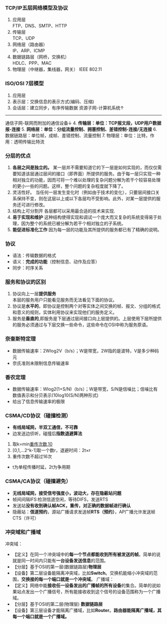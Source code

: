 ### TCP/IP五层网络模型及协议
1. 应用层  
FTP、DNS、SMTP、HTTP
2. 传输层  
TCP、UDP
3. 网络层（路由器）  
IP、ARP、ICMP
4. 数据链路层（网桥，交换机）  
HDLC、PPP、MAC
5. 物理层（中继器，集线器，网关）
IEEE 802.11

### ISO/OSI 7层模型
1. 应用层
2. 表示层：交换信息的表示方式(编码、压缩)
3. 会话层：建立同步，有序传输数据
资源子网-计算机系统↑
-------------------------------------------------------
通信子网-联网而附加的通信设备↓
4. **传输层：单位：TCP报文段，UDP用户数据报-连接**
5. **网络层：单位：分组流量控制、拥塞控制、差错控制-连接/无连接**
6. 数据链路层：单位帧，成帧、差错控制、流量控制
7. 物理层：单位：比特，作用：透明传输比特流

### 分层的优点
1. **各层之间是独立的。**
某一层并不需要知道它的下一层是如何实现的，而仅仅需要知道该层通过层间的接口（即界面）所提供的服务。由于每一层只实现一种相对独立的功能，因而可将一个难以处理的复杂问题分解为若干个较容易处理的更小一些的问题。这样，整个问题的复杂程度就下降了。
2. 灵活性好。
当任何一层发生变化时（例如由于技术的变化），只要层间接口关系保持不变，则在这层以上或以下各层均不受影响。此外，对某一层提供的服务还可进行修改。
3. 结构上可分割开
各层都可以采用最合适的技术来实现.
4. **易于实现和维护**
这种结构使得实现和调试一个庞大而又复杂的系统变得易于处理，因为整个的系统已被分解为若干个相对独立的子系统。
5. **能促进标准化工作**
因为每一层的功能及其所提供的服务都已有了精确的说明。

### 协议
- 语法：传输数据的格式
- 语义：**完成的功能**（控制信息、动作及应答）
- 同步：时序关系

### 服务和协议的区别
1. 协议向上一层**提供服务**  
本层的服务用户只能看见服务而无法看见下面的协议。
2. 协议是**水平的**，即协议是控制两个对等实体之间交换的帧、报文、分组的格式和意义的规则，实体利用协议来实现他们的服务定义。
3. 服务是**垂直的**,即服务是下层通过层间接口向上层提供的。上层使用下层所提供的服务必须通过与下层交换一些命令，这些命令在OSI中称为服务原语。  

### 奈奎斯特定理
- 数据传输速率：2Wlog2V（b/s）；W是带宽，2W指的是波特，V是多少种码元
- 奈氏准则未限制信息传输速率
### 香农定理
- 数据传输速率：Wlog2(1+S/N)（b/s）；W是带宽，S/N是信噪比；信噪比有数值表示和分贝表示(10log10(S/N)两种形式)
- 给出了信息传输速率的极限

### CSMA/CD协议（碰撞检测）
- **有线局域网，半双工通信，不可靠**
- 边发送边侦听，碰撞后**指数退避算法**
1. 取k=min[重传次数,10](k值不大于10)
2. [0,1,...2^k-1]取一个数r，退避时间：2t×r
3. 重传次数不超过16次
- t为单程传播时延，2t为争用期
### CSMA/CA协议（碰撞避免）
- **无线局域网，接受信号强度小，波动大，存在隐蔽站问题**
- 帧间间隔IFS:检测信道空闲，等待DIFS，发送RTS
- 发送站**没有收到确认帧ACK，重传，对正确的数据帧进行确认**
- 隐蔽站：**信道预约**，源站广播请求发送帧**RTS（预约）**，AP广播允许发送帧CTS（许可）

### 冲突域和广播域
冲突域：
- 【定义】在同一个冲突域中的**每一个节点都能收到所有被发送的帧**。简单的说就是同一时间内只能有**一台设备发送信息**的范围。
- 【分层】基于OSI的第一层(数据链路层)**物理层**
- 【设备】第二层设备能隔离冲突域，⽐如**Switch**。交换机能缩小冲突域的范围，**交换接的每一个端口就是一个冲突域**。
广播域：
- 【定义】⽹络中能**接收任一设备发出的广播帧的所有设备**的集合。简单的说如果站点发出一个广播信号，所有能接收收到这个信号的设备范围称为一个广播域。
- 【分层】基于OSI的第二层(物理层) **数据链路层**
- 【设备】第三层设备才能隔离广播域，⽐如**Router**。**路由器能隔离广播域，其每一个端⼝就是一个广播域。**
